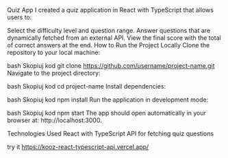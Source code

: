 Quiz App
I created a quiz application in React with TypeScript that allows users to:

Select the difficulty level and question range.
Answer questions that are dynamically fetched from an external API.
View the final score with the total of correct answers at the end.
How to Run the Project Locally
Clone the repository to your local machine:

bash
Skopiuj kod
git clone https://github.com/username/project-name.git
Navigate to the project directory:

bash
Skopiuj kod
cd project-name
Install dependencies:

bash
Skopiuj kod
npm install
Run the application in development mode:

bash
Skopiuj kod
npm start
The app should open automatically in your browser at: http://localhost:3000.

Technologies Used
React with TypeScript
API for fetching quiz questions

try it https://kooz-react-typescript-api.vercel.app/
